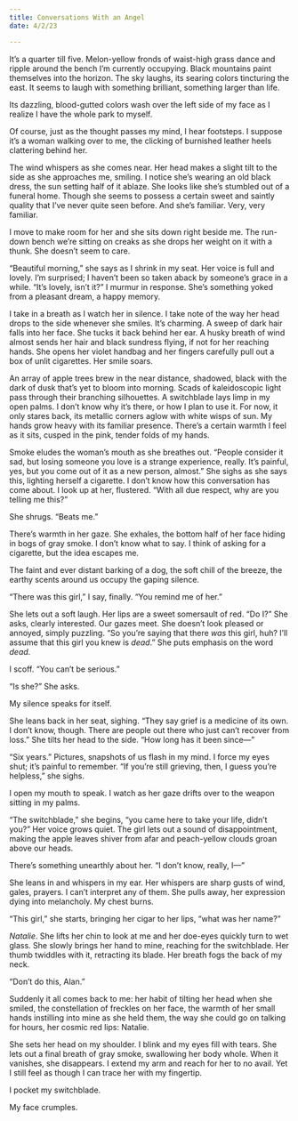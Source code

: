 ```yaml
---
title: Conversations With an Angel
date: 4/2/23

---
```


It’s a quarter till five. Melon-yellow fronds of waist-high grass dance and ripple around the bench I’m currently occupying. Black mountains paint themselves into the horizon. The sky laughs, its searing colors tincturing the east. It seems to laugh with something brilliant, something larger than life.

Its dazzling, blood-gutted colors wash over the left side of my face as I realize I have the whole park to myself.

Of course, just as the thought passes my mind, I hear footsteps. I suppose it’s a woman walking over to me, the clicking of burnished leather heels clattering behind her.

The wind whispers as she comes near. Her head makes a slight tilt to the side as she approaches me, smiling. I notice she’s wearing an old black dress, the sun setting half of it ablaze. She looks like she’s stumbled out of a funeral home. Though she seems to possess a certain sweet and saintly quality that I’ve never quite seen before. And she’s familiar. Very, very familiar.

I move to make room for her and she sits down right beside me. The run-down bench we’re sitting on creaks as she drops her weight on it with a thunk. She doesn’t seem to care.

“Beautiful morning,” she says as I shrink in my seat. Her voice is full and lovely. I’m surprised; I haven’t been so taken aback by someone’s grace in a while. “It’s lovely, isn’t it?” I murmur in response. She’s something yoked from a pleasant dream, a happy memory.

I take in a breath as I watch her in silence. I take note of the way her head drops to the side whenever she smiles. It’s charming. A sweep of dark hair falls into her face. She tucks it back behind her ear. A husky breath of wind almost sends her hair and black sundress flying, if not for her reaching hands. She opens her violet handbag and her fingers carefully pull out a box of unlit cigarettes. Her smile soars.

An array of apple trees brew in the near distance, shadowed, black with the dark of dusk that’s yet to bloom into morning. Scads of kaleidoscopic light pass through their branching silhouettes. A switchblade lays limp in my open palms. I don’t know why it’s there, or how I plan to use it. For now, it only stares back, its metallic corners aglow with white wisps of sun. My hands grow heavy with its familiar presence. There’s a certain warmth I feel as it sits, cusped in the pink, tender folds of my hands.

Smoke eludes the woman’s mouth as she breathes out. “People consider it sad, but losing someone you love is a strange experience, really. It’s painful, yes, but you come out of it as a new person, almost.” She sighs as she says this, lighting herself a cigarette. I don’t know how this conversation has come about. I look up at her, flustered. “With all due respect, why are you telling me this?”

She shrugs. “Beats me.”

There’s warmth in her gaze. She exhales, the bottom half of her face hiding in bogs of gray smoke. I don’t know what to say. I think of asking for a cigarette, but the idea escapes me.

The faint and ever distant barking of a dog, the soft chill of the breeze, the earthy scents around us occupy the gaping silence.

“There was this girl,” I say, finally. “You remind me of her.”

She lets out a soft laugh. Her lips are a sweet somersault of red. “Do I?” She asks, clearly interested. Our gazes meet. She doesn’t look pleased or annoyed, simply puzzling. “So you’re saying that there *was* this girl, huh? I’ll assume that this girl you knew is *dead*.” She puts emphasis on the word *dead*.

I scoff. “You can’t be serious.”

“Is she?” She asks.

My silence speaks for itself.

She leans back in her seat, sighing. “They say grief is a medicine of its own. I don’t know, though. There are people out there who just can’t recover from loss.” She tilts her head to the side. “How long has it been since—”

“Six years.” Pictures, snapshots of us flash in my mind. I force my eyes shut; it’s painful to remember. “If you’re still grieving, then, I guess you’re helpless,” she sighs.

I open my mouth to speak. I watch as her gaze drifts over to the weapon sitting in my palms.

“The switchblade,” she begins, “you came here to take your life, didn’t you?” Her voice grows quiet. The girl lets out a sound of disappointment, making the apple leaves shiver from afar and peach-yellow clouds groan above our heads.

There’s something unearthly about her. “I don’t know, really, I—”

She leans in and whispers in my ear. Her whispers are sharp gusts of wind, gales, prayers. I can’t interpret any of them. She pulls away, her expression dying into melancholy. My chest burns.

“This girl,” she starts, bringing her cigar to her lips, “what was her name?”

*Natalie*. She lifts her chin to look at me and her doe-eyes quickly turn to wet glass. She slowly brings her hand to mine, reaching for the switchblade. Her thumb twiddles with it, retracting its blade. Her breath fogs the back of my neck.

“Don’t do this, Alan.”

Suddenly it all comes back to me: her habit of tilting her head when she smiled, the constellation of freckles on her face, the warmth of her small hands instilling into mine as she held them, the way she could go on talking for hours, her cosmic red lips: Natalie.

She sets her head on my shoulder. I blink and my eyes fill with tears. She lets out a final breath of gray smoke, swallowing her body whole. When it vanishes, she disappears. I extend my arm and reach for her to no avail. Yet I still feel as though I can trace her with my fingertip.

I pocket my switchblade.

My face crumples.

